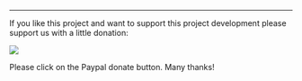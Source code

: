 ***

If you like this project and want to support this project development please support us with a little donation:
  
  
[![](https://bitbucket.org/fivetech/screenshots/downloads/paypal.gif)](https://www.paypal.com/cgi-bin/webscr?cmd=_donations&business=alinares%40fivetechsoft%2ecom&lc=US&item_name=Antonio%20Linares&currency_code=EUR&bn=PP%2dDonationsBF%3abtn_donateCC_LG%2egif%3aNonHosted "Please donate")

Please click on the Paypal donate button. Many thanks!